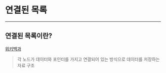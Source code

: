 # 연결된 목록

---
## 연결된 목록이란?
[위키백과](https://ko.wikipedia.org/wiki/연결_리스트)

> 각 노드가 데이터와 포인터를 가지고 연결되어 있는 방식으로 데이터를 저장하는 자료 구조

